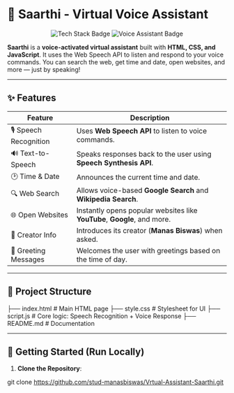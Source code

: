 # 🧠 Saarthi - Virtual Voice Assistant

<p align="center">
  <img src="https://img.shields.io/badge/HTML-CSS-JS-orange?style=flat-square" alt="Tech Stack Badge">
  <img src="https://img.shields.io/badge/Voice%20Assistant-Web%20Speech%20API-blueviolet?style=flat-square" alt="Voice Assistant Badge">
</p>

**Saarthi** is a **voice-activated virtual assistant** built with **HTML, CSS, and JavaScript**. It uses the Web Speech API to listen and respond to your voice commands. You can search the web, get time and date, open websites, and more — just by speaking!

---

## ✨ Features

| Feature                                | Description                                                                 |
|----------------------------------------|------------------------------------------------------------------------------|
| 🎙️ Speech Recognition                  | Uses **Web Speech API** to listen to voice commands.                         |
| 🔊 Text-to-Speech                       | Speaks responses back to the user using **Speech Synthesis API**.             |
| 🕑 Time & Date                          | Announces the current time and date.                                         |
| 🔍 Web Search                          | Allows voice-based **Google Search** and **Wikipedia Search**.               |
| 🌐 Open Websites                       | Instantly opens popular websites like **YouTube**, **Google**, and more.     |
| 👤 Creator Info                        | Introduces its creator (**Manas Biswas**) when asked.                        |
| 💬 Greeting Messages                   | Welcomes the user with greetings based on the time of day.                   |

---

## 📂 Project Structure

├── index.html # Main HTML page
├── style.css # Stylesheet for UI
├── script.js # Core logic: Speech Recognition + Voice Response
├── README.md # Documentation 

---

## 🚀 Getting Started (Run Locally)

1. **Clone the Repository**:

git clone https://github.com/stud-manasbiswas/Vrtual-Assistant-Saarthi.git


